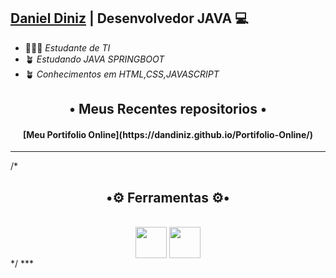 ## [Daniel Diniz](https://github.com/DanDiniz) | Desenvolvedor JAVA 💻

- 👨🏾‍🎓 *Estudante de TI*
- 🪴 *Estudando JAVA SPRINGBOOT*
- 🪴 *Conhecimentos em HTML,CSS,JAVASCRIPT*

 
<h2 align = "center">• Meus Recentes repositorios •</h2>

<h4 align="center">[Meu Portifolio Online](https://dandiniz.github.io/Portifolio-Online/)</h4>

***

/*
<h2 align = "center">•⚙️ Ferramentas ⚙️•</h2>
<div style="display:inline_block" align = "center"><br>   
   <img align = "center" width = "50" margin="50"src="https://cdn.jsdelivr.net/gh/devicons/devicon/icons/windows8/windows8-original.svg" />
   <img align = "center" width = "50" src="https://cdn.jsdelivr.net/gh/devicons/devicon/icons/vscode/vscode-original.svg" />         
</div>
*/
***


